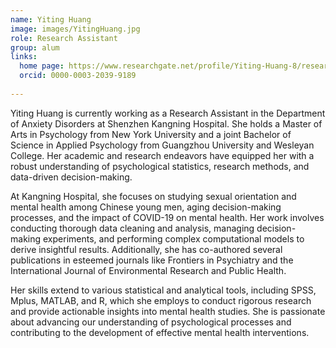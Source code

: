 ```yaml
---
name: Yiting Huang
image: images/YitingHuang.jpg
role: Research Assistant
group: alum
links:
  home page: https://www.researchgate.net/profile/Yiting-Huang-8/research
  orcid: 0000-0003-2039-9189
  
---
```


Yiting Huang is currently working as a Research Assistant in the Department of Anxiety Disorders at Shenzhen Kangning Hospital. She holds a Master of Arts in Psychology from New York University and a joint Bachelor of Science in Applied Psychology from Guangzhou University and Wesleyan College. Her academic and research endeavors have equipped her with a robust understanding of psychological statistics, research methods, and data-driven decision-making.

At Kangning Hospital, she focuses on studying sexual orientation and mental health among Chinese young men, aging decision-making processes, and the impact of COVID-19 on mental health. Her work involves conducting thorough data cleaning and analysis, managing decision-making experiments, and performing complex computational models to derive insightful results. Additionally, she has co-authored several publications in esteemed journals like Frontiers in Psychiatry and the International Journal of Environmental Research and Public Health.

Her skills extend to various statistical and analytical tools, including SPSS, Mplus, MATLAB, and R, which she employs to conduct rigorous research and provide actionable insights into mental health studies. She is passionate about advancing our understanding of psychological processes and contributing to the development of effective mental health interventions.
